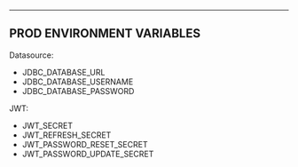 ---
PROD ENVIRONMENT VARIABLES
-
Datasource:
- JDBC_DATABASE_URL
- JDBC_DATABASE_USERNAME
- JDBC_DATABASE_PASSWORD

JWT:
- JWT_SECRET
- JWT_REFRESH_SECRET
- JWT_PASSWORD_RESET_SECRET
- JWT_PASSWORD_UPDATE_SECRET